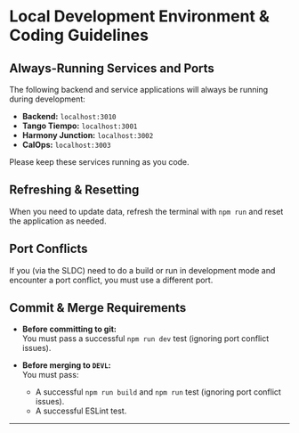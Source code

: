 # Local Development Environment & Coding Guidelines

## Always-Running Services and Ports

The following backend and service applications will always be running during development:

- **Backend:** `localhost:3010`
- **Tango Tiempo:** `localhost:3001`
- **Harmony Junction:** `localhost:3002`
- **CalOps:** `localhost:3003`

Please keep these services running as you code.

## Refreshing & Resetting

When you need to update data, refresh the terminal with `npm run` and reset the application as needed.

## Port Conflicts

If you (via the SLDC) need to do a build or run in development mode and encounter a port conflict, you must use a different port.

## Commit & Merge Requirements

- **Before committing to git:**  
  You must pass a successful `npm run dev` test (ignoring port conflict issues).

- **Before merging to `DEVL`:**  
  You must pass:
  - A successful `npm run build` and `npm run` test (ignoring port conflict issues).
  - A successful ESLint test.

---
